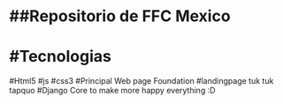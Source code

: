 ##Repositorio de FFC Mexico 
============================

#Tecnologias
================
#Html5
#js
#css3
#Principal Web page Foundation
#landingpage tuk tuk tapquo
#Django Core to make more happy everything :D

